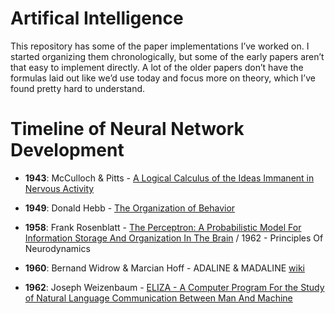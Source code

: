 # Artifical Intelligence
This repository has some of the paper implementations I’ve worked on. I started organizing them chronologically, but some of the early papers aren’t that easy to implement directly. A lot of the older papers don’t have the formulas laid out like we’d use today and focus more on theory, which I’ve found pretty hard to understand.

# Timeline of Neural Network Development

- **1943**: McCulloch & Pitts - [A Logical Calculus of the Ideas Immanent in Nervous Activity](https://www.cs.cmu.edu/~./epxing/Class/10715/reading/McCulloch.and.Pitts.pdf
)

- **1949**: Donald Hebb - [The Organization of Behavior](https://archive.org/details/in.ernet.dli.2015.168156/page/n83/mode/2up?view=theater
)

- **1958**: Frank Rosenblatt - [The Perceptron: A Probabilistic Model For Information Storage And Organization In The Brain](https://www.ling.upenn.edu/courses/cogs501/Rosenblatt1958.pdf) / 1962 - Principles Of Neurodynamics 

- **1960**: Bernand Widrow & Marcian Hoff - ADALINE & MADALINE [wiki](https://en.wikipedia.org/wiki/ADALINE)


- **1962**: Joseph Weizenbaum - [ELIZA - A Computer Program For the Study of Natural Language Communication Between Man And Machine](https://dl.acm.org/doi/pdf/10.1145/365153.365168)


